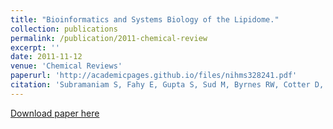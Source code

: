 ```yaml
---
title: "Bioinformatics and Systems Biology of the Lipidome."
collection: publications
permalink: /publication/2011-chemical-review
excerpt: ''
date: 2011-11-12
venue: 'Chemical Reviews'
paperurl: 'http://academicpages.github.io/files/nihms328241.pdf'
citation: 'Subramaniam S, Fahy E, Gupta S, Sud M, Byrnes RW, Cotter D, Dinasarapu AR, Maurya MR. (2011). &quot;Bioinformatics and Systems Biology of the Lipidome.&quot; <i>Chem Rev</i>. 111(10):6452-90.'
---
```


[Download paper here](http://academicpages.github.io/files/nihms328241.pdf)

